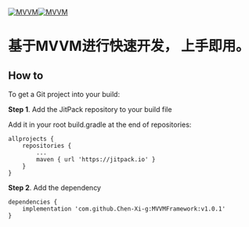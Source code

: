 

[![MVVM](https://badgen.net/badge/Alvin/mvvm/green?icon=github)](https://github.com/Chen-Xi-g/MVVMFramework)[![MVVM](https://jitpack.io/v/Chen-Xi-g/MVVMFramework.svg)](https://jitpack.io/#Chen-Xi-g/MVVMFramework)

# 基于MVVM进行快速开发， 上手即用。

## How to

To get a Git project into your build:

**Step 1**. Add the JitPack repository to your build file

Add it in your root build.gradle at the end of repositories:

```
allprojects {
	repositories {
		...
		maven { url 'https://jitpack.io' }
	}
}
```

**Step 2**. Add the dependency

```
dependencies {
	implementation 'com.github.Chen-Xi-g:MVVMFramework:v1.0.1'
}
```

